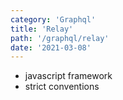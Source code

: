 ```yaml
---
category: 'Graphql'
title: 'Relay'
path: '/graphql/relay'
date: '2021-03-08'
---
```


- javascript framework
- strict conventions
